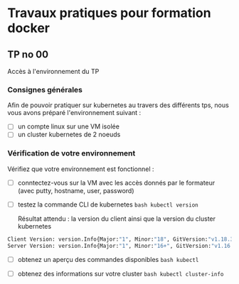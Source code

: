 # Travaux pratiques pour formation docker

## TP no 00

Accès à l'environnement du TP

### Consignes générales

Afin de pouvoir pratiquer sur kubernetes au travers des différents tps, nous vous avons préparé l'environnement suivant :
- [ ] un compte linux sur une VM isolée
- [ ] un cluster kubernetes de 2 noeuds

### Vérification de votre environnement

Vérifiez que votre environnement est fonctionnel :
- [ ] conntectez-vous sur la VM avec les accès donnés par le formateur (avec putty, hostname, user, password)
- [ ] testez la commande CLI de kubernetes
       ```bash
       kubectl version 
       ```

  Résultat attendu : la version du client ainsi que la version du cluster kubernetes
```bash
Client Version: version.Info{Major:"1", Minor:"18", GitVersion:"v1.18.3", GitCommit:"2e7996e3e2712684bc73f0dec0200d64eec7fe40", GitTreeState:"clean", BuildDate:"2020-05-20T12:52:00Z", GoVersion:"go1.13.9", Compiler:"gc", Platform:"linux/amd64"}
Server Version: version.Info{Major:"1", Minor:"16+", GitVersion:"v1.16.8-eks-e16311", GitCommit:"e163110a04dcb2f39c3325af96d019b4925419eb", GitTreeState:"clean", BuildDate:"2020-03-27T22:37:12Z", GoVersion:"go1.13.8", Compiler:"gc", Platform:"linux/amd64"}
```

- [ ] obtenez un aperçu des commandes disponibles
       ```bash
       kubectl
       ```

- [ ] obtenez des informations sur votre cluster
       ```bash
       kubectl cluster-info
       ```


